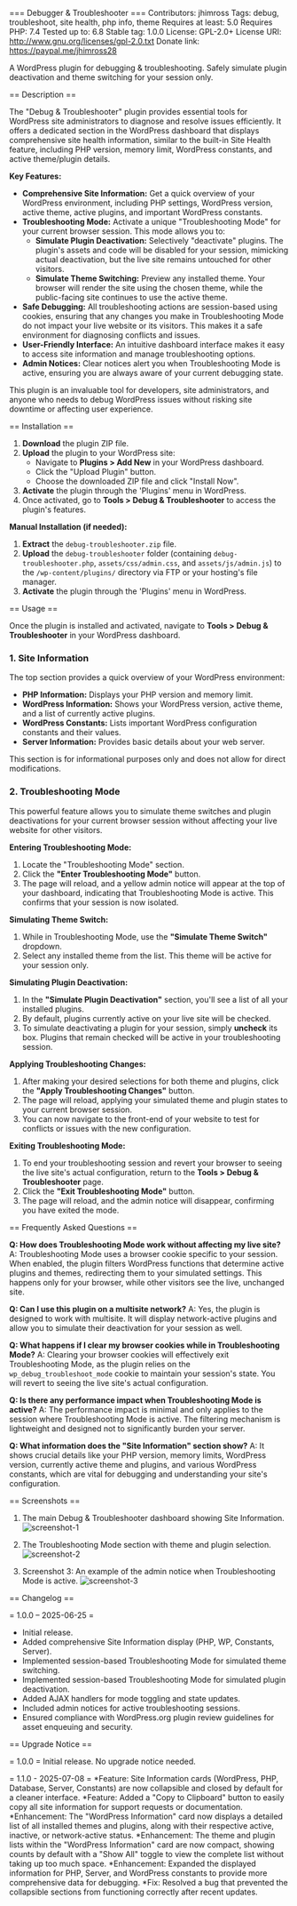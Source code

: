=== Debugger & Troubleshooter ===
Contributors: jhimross
Tags: debug, troubleshoot, site health, php info, theme
Requires at least: 5.0
Requires PHP: 7.4
Tested up to: 6.8
Stable tag: 1.0.0
License: GPL-2.0+
License URI: http://www.gnu.org/licenses/gpl-2.0.txt
Donate link: https://paypal.me/jhimross28

A WordPress plugin for debugging & troubleshooting. Safely simulate plugin deactivation and theme switching for your session only.

== Description ==

The "Debug & Troubleshooter" plugin provides essential tools for WordPress site administrators to diagnose and resolve issues efficiently. It offers a dedicated section in the WordPress dashboard that displays comprehensive site health information, similar to the built-in Site Health feature, including PHP version, memory limit, WordPress constants, and active theme/plugin details.

**Key Features:**

* **Comprehensive Site Information:** Get a quick overview of your WordPress environment, including PHP settings, WordPress version, active theme, active plugins, and important WordPress constants.
* **Troubleshooting Mode:** Activate a unique "Troubleshooting Mode" for your current browser session. This mode allows you to:
    * **Simulate Plugin Deactivation:** Selectively "deactivate" plugins. The plugin's assets and code will be disabled for your session, mimicking actual deactivation, but the live site remains untouched for other visitors.
    * **Simulate Theme Switching:** Preview any installed theme. Your browser will render the site using the chosen theme, while the public-facing site continues to use the active theme.
* **Safe Debugging:** All troubleshooting actions are session-based using cookies, ensuring that any changes you make in Troubleshooting Mode do not impact your live website or its visitors. This makes it a safe environment for diagnosing conflicts and issues.
* **User-Friendly Interface:** An intuitive dashboard interface makes it easy to access site information and manage troubleshooting options.
* **Admin Notices:** Clear notices alert you when Troubleshooting Mode is active, ensuring you are always aware of your current debugging state.

This plugin is an invaluable tool for developers, site administrators, and anyone who needs to debug WordPress issues without risking site downtime or affecting user experience.

== Installation ==

1.  **Download** the plugin ZIP file.
2.  **Upload** the plugin to your WordPress site:
    * Navigate to **Plugins > Add New** in your WordPress dashboard.
    * Click the "Upload Plugin" button.
    * Choose the downloaded ZIP file and click "Install Now".
3.  **Activate** the plugin through the 'Plugins' menu in WordPress.
4.  Once activated, go to **Tools > Debug & Troubleshooter** to access the plugin's features.

**Manual Installation (if needed):**

1.  **Extract** the `debug-troubleshooter.zip` file.
2.  **Upload** the `debug-troubleshooter` folder (containing `debug-troubleshooter.php`, `assets/css/admin.css`, and `assets/js/admin.js`) to the `/wp-content/plugins/` directory via FTP or your hosting's file manager.
3.  **Activate** the plugin through the 'Plugins' menu in WordPress.

== Usage ==

Once the plugin is installed and activated, navigate to **Tools > Debug & Troubleshooter** in your WordPress dashboard.

### 1. Site Information

The top section provides a quick overview of your WordPress environment:

* **PHP Information:** Displays your PHP version and memory limit.
* **WordPress Information:** Shows your WordPress version, active theme, and a list of currently active plugins.
* **WordPress Constants:** Lists important WordPress configuration constants and their values.
* **Server Information:** Provides basic details about your web server.

This section is for informational purposes only and does not allow for direct modifications.

### 2. Troubleshooting Mode

This powerful feature allows you to simulate theme switches and plugin deactivations for your current browser session without affecting your live website for other visitors.

**Entering Troubleshooting Mode:**

1.  Locate the "Troubleshooting Mode" section.
2.  Click the **"Enter Troubleshooting Mode"** button.
3.  The page will reload, and a yellow admin notice will appear at the top of your dashboard, indicating that Troubleshooting Mode is active. This confirms that your session is now isolated.

**Simulating Theme Switch:**

1.  While in Troubleshooting Mode, use the **"Simulate Theme Switch"** dropdown.
2.  Select any installed theme from the list. This theme will be active for your session only.

**Simulating Plugin Deactivation:**

1.  In the **"Simulate Plugin Deactivation"** section, you'll see a list of all your installed plugins.
2.  By default, plugins currently active on your live site will be checked.
3.  To simulate deactivating a plugin for your session, simply **uncheck** its box. Plugins that remain checked will be active in your troubleshooting session.

**Applying Troubleshooting Changes:**

1.  After making your desired selections for both theme and plugins, click the **"Apply Troubleshooting Changes"** button.
2.  The page will reload, applying your simulated theme and plugin states to your current browser session.
3.  You can now navigate to the front-end of your website to test for conflicts or issues with the new configuration.

**Exiting Troubleshooting Mode:**

1.  To end your troubleshooting session and revert your browser to seeing the live site's actual configuration, return to the **Tools > Debug & Troubleshooter** page.
2.  Click the **"Exit Troubleshooting Mode"** button.
3.  The page will reload, and the admin notice will disappear, confirming you have exited the mode.


== Frequently Asked Questions ==

**Q: How does Troubleshooting Mode work without affecting my live site?**
A: Troubleshooting Mode uses a browser cookie specific to your session. When enabled, the plugin filters WordPress functions that determine active plugins and themes, redirecting them to your simulated settings. This happens only for your browser, while other visitors see the live, unchanged site.

**Q: Can I use this plugin on a multisite network?**
A: Yes, the plugin is designed to work with multisite. It will display network-active plugins and allow you to simulate their deactivation for your session as well.

**Q: What happens if I clear my browser cookies while in Troubleshooting Mode?**
A: Clearing your browser cookies will effectively exit Troubleshooting Mode, as the plugin relies on the `wp_debug_troubleshoot_mode` cookie to maintain your session's state. You will revert to seeing the live site's actual configuration.

**Q: Is there any performance impact when Troubleshooting Mode is active?**
A: The performance impact is minimal and only applies to the session where Troubleshooting Mode is active. The filtering mechanism is lightweight and designed not to significantly burden your server.

**Q: What information does the "Site Information" section show?**
A: It shows crucial details like your PHP version, memory limits, WordPress version, currently active theme and plugins, and various WordPress constants, which are vital for debugging and understanding your site's configuration.

== Screenshots ==

1.  The main Debug & Troubleshooter dashboard showing Site Information.
![screenshot-1](https://github.com/user-attachments/assets/fb8beb25-06f9-4c5d-b19c-094520c95670)
  
2. The Troubleshooting Mode section with theme and plugin selection.
![screenshot-2](https://github.com/user-attachments/assets/f14e61ee-837b-46ff-ae1f-ffadbba2344b)

3.  Screenshot 3: An example of the admin notice when Troubleshooting Mode is active.
![screenshot-3](https://github.com/user-attachments/assets/c64e2e99-8b3b-4d5c-8ee0-3881b74361a1)


== Changelog ==

= 1.0.0 – 2025-06-25 =
* Initial release.
* Added comprehensive Site Information display (PHP, WP, Constants, Server).
* Implemented session-based Troubleshooting Mode for simulated theme switching.
* Implemented session-based Troubleshooting Mode for simulated plugin deactivation.
* Added AJAX handlers for mode toggling and state updates.
* Included admin notices for active troubleshooting sessions.
* Ensured compliance with WordPress.org plugin review guidelines for asset enqueuing and security.

== Upgrade Notice ==

= 1.0.0 =
Initial release. No upgrade notice needed.

= 1.1.0 - 2025-07-08 =
*Feature: Site Information cards (WordPress, PHP, Database, Server, Constants) are now collapsible and closed by default for a cleaner interface.
*Feature: Added a "Copy to Clipboard" button to easily copy all site information for support requests or documentation.
*Enhancement: The "WordPress Information" card now displays a detailed list of all installed themes and plugins, along with their respective active, inactive, or network-active status.
*Enhancement: The theme and plugin lists within the "WordPress Information" card are now compact, showing counts by default with a "Show All" toggle to view the complete list without taking up too much space.
*Enhancement: Expanded the displayed information for PHP, Server, and WordPress constants to provide more comprehensive data for debugging.
*Fix: Resolved a bug that prevented the collapsible sections from functioning correctly after recent updates.
